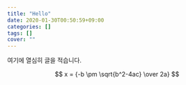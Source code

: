 ```yaml
---
title: "Hello"
date: 2020-01-30T00:50:59+09:00
categories: []
tags: []
cover: ""
---
```


여기에 열심히 글을 적습니다.

$$
x = {-b \pm \sqrt{b^2-4ac} \over 2a}
$$


